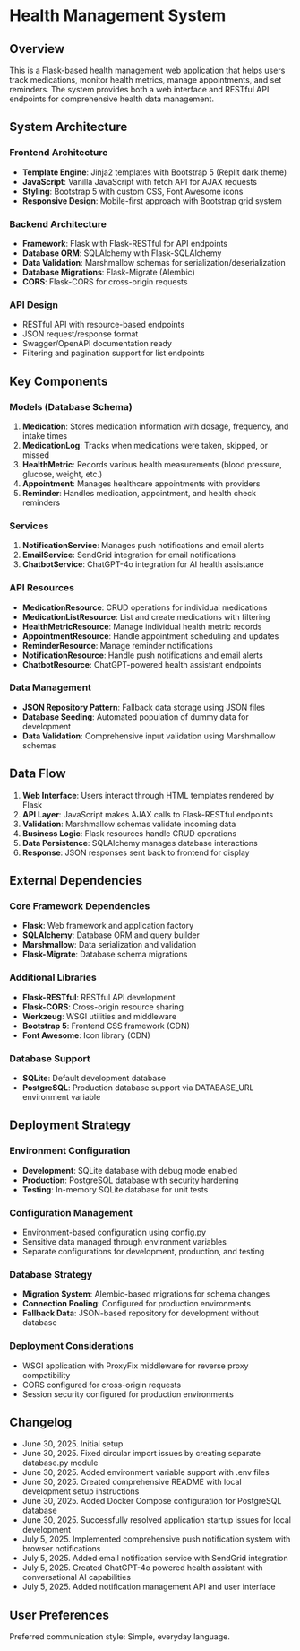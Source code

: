 # Health Management System

## Overview

This is a Flask-based health management web application that helps users track medications, monitor health metrics, manage appointments, and set reminders. The system provides both a web interface and RESTful API endpoints for comprehensive health data management.

## System Architecture

### Frontend Architecture
- **Template Engine**: Jinja2 templates with Bootstrap 5 (Replit dark theme)
- **JavaScript**: Vanilla JavaScript with fetch API for AJAX requests
- **Styling**: Bootstrap 5 with custom CSS, Font Awesome icons
- **Responsive Design**: Mobile-first approach with Bootstrap grid system

### Backend Architecture
- **Framework**: Flask with Flask-RESTful for API endpoints
- **Database ORM**: SQLAlchemy with Flask-SQLAlchemy
- **Data Validation**: Marshmallow schemas for serialization/deserialization
- **Database Migrations**: Flask-Migrate (Alembic)
- **CORS**: Flask-CORS for cross-origin requests

### API Design
- RESTful API with resource-based endpoints
- JSON request/response format
- Swagger/OpenAPI documentation ready
- Filtering and pagination support for list endpoints

## Key Components

### Models (Database Schema)
1. **Medication**: Stores medication information with dosage, frequency, and intake times
2. **MedicationLog**: Tracks when medications were taken, skipped, or missed  
3. **HealthMetric**: Records various health measurements (blood pressure, glucose, weight, etc.)
4. **Appointment**: Manages healthcare appointments with providers
5. **Reminder**: Handles medication, appointment, and health check reminders

### Services
1. **NotificationService**: Manages push notifications and email alerts
2. **EmailService**: SendGrid integration for email notifications
3. **ChatbotService**: ChatGPT-4o integration for AI health assistance

### API Resources
- **MedicationResource**: CRUD operations for individual medications
- **MedicationListResource**: List and create medications with filtering
- **HealthMetricResource**: Manage individual health metric records
- **AppointmentResource**: Handle appointment scheduling and updates
- **ReminderResource**: Manage reminder notifications
- **NotificationResource**: Handle push notifications and email alerts
- **ChatbotResource**: ChatGPT-powered health assistant endpoints

### Data Management
- **JSON Repository Pattern**: Fallback data storage using JSON files
- **Database Seeding**: Automated population of dummy data for development
- **Data Validation**: Comprehensive input validation using Marshmallow schemas

## Data Flow

1. **Web Interface**: Users interact through HTML templates rendered by Flask
2. **API Layer**: JavaScript makes AJAX calls to Flask-RESTful endpoints
3. **Validation**: Marshmallow schemas validate incoming data
4. **Business Logic**: Flask resources handle CRUD operations
5. **Data Persistence**: SQLAlchemy manages database interactions
6. **Response**: JSON responses sent back to frontend for display

## External Dependencies

### Core Framework Dependencies
- **Flask**: Web framework and application factory
- **SQLAlchemy**: Database ORM and query builder
- **Marshmallow**: Data serialization and validation
- **Flask-Migrate**: Database schema migrations

### Additional Libraries
- **Flask-RESTful**: RESTful API development
- **Flask-CORS**: Cross-origin resource sharing
- **Werkzeug**: WSGI utilities and middleware
- **Bootstrap 5**: Frontend CSS framework (CDN)
- **Font Awesome**: Icon library (CDN)

### Database Support
- **SQLite**: Default development database
- **PostgreSQL**: Production database support via DATABASE_URL environment variable

## Deployment Strategy

### Environment Configuration
- **Development**: SQLite database with debug mode enabled
- **Production**: PostgreSQL database with security hardening
- **Testing**: In-memory SQLite database for unit tests

### Configuration Management
- Environment-based configuration using config.py
- Sensitive data managed through environment variables
- Separate configurations for development, production, and testing

### Database Strategy
- **Migration System**: Alembic-based migrations for schema changes  
- **Connection Pooling**: Configured for production environments
- **Fallback Data**: JSON-based repository for development without database

### Deployment Considerations
- WSGI application with ProxyFix middleware for reverse proxy compatibility
- CORS configured for cross-origin requests
- Session security configured for production environments

## Changelog
- June 30, 2025. Initial setup
- June 30, 2025. Fixed circular import issues by creating separate database.py module
- June 30, 2025. Added environment variable support with .env files
- June 30, 2025. Created comprehensive README with local development setup instructions
- June 30, 2025. Added Docker Compose configuration for PostgreSQL database
- June 30, 2025. Successfully resolved application startup issues for local development
- July 5, 2025. Implemented comprehensive push notification system with browser notifications
- July 5, 2025. Added email notification service with SendGrid integration
- July 5, 2025. Created ChatGPT-4o powered health assistant with conversational AI capabilities
- July 5, 2025. Added notification management API and user interface

## User Preferences

Preferred communication style: Simple, everyday language.